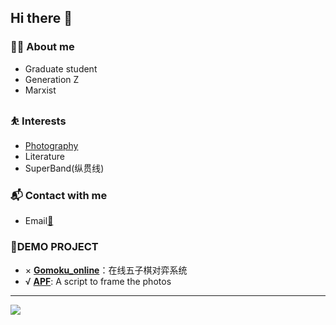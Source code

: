 ## Hi there 👋

<!--
**jinqimu/jinqimu** is a ✨ _special_ ✨ repository because its `README.md` (this file) appears on your GitHub profile.

Here are some ideas to get you started:

- 🔭 I’m currently working on ...
- 🌱 I’m currently learning ...
- 👯 I’m looking to collaborate on ...
- 🤔 I’m looking for help with ...
- 💬 Ask me about ...
- 📫 How to reach me: ...
- 😄 Pronouns: ...
- ⚡ Fun fact: ...
-->
### 👨‍💻 About me

* Graduate student
* Generation Z
* Marxist

### ⛹ Interests

* [Photography](https://jinqimublog.lofter.com/)
* Literature
* SuperBand(纵贯线)

### 📬 Contact with me

* Email[📧](mailto:jinqimu@outlook.com)

### 🧱DEMO PROJECT

* × **[Gomoku_online](https://jinqimu.github.io/game/)**：在线五子棋对弈系统
* √ **[APF](https://jinqimu.github.io/apf/)**: A script to frame the photos
-------------

![](https://github-readme-stats.vercel.app/api?username=jinqimu)
